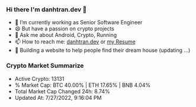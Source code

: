 ### Hi there I'm danhtran.dev 👋

- 🔭 I’m currently working as Senior Software Engineer
- 😄 But have a passion on crypto projects
- 💬 Ask me about Android, Crypto, Running 
- 📫 How to reach me: <a href="https://danhtran.dev" target="_blank">danhtran.dev</a> or <a href="Developer-Resume.pdf" target="_blank">my Resume</a>
- 🌱 Building a website to help people find their dream house (updating ...)

### Crypto Market Summarize
- Active Crypto: 13131
- % Market Cap: BTC 40.00% | ETH 17.65% | BNB 4.04%
- Total Market Cap Changed 24h: 8.74%
- Updated At: 7/27/2022, 9:16:04 PM
